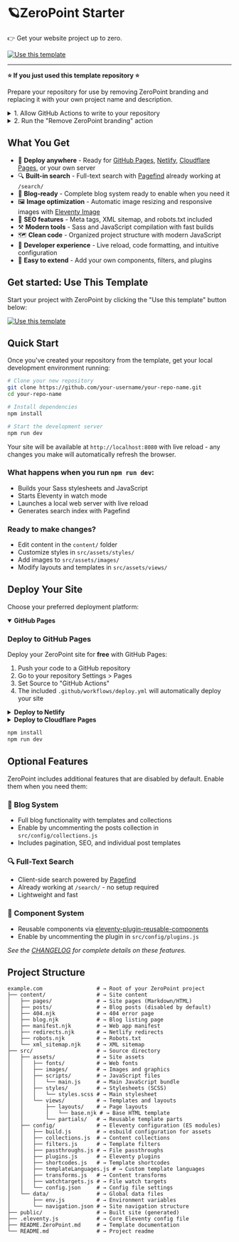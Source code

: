 # 🪐ZeroPoint Starter

👉 Get your website project up to zero.

<a href="https://github.com/MWDelaney/ZeroPoint/generate">
  <img src="https://img.shields.io/badge/use%20this-template-blueviolet?logo=github&style=for-the-badge" alt="Use this template">
</a>

---
**⭐ If you just used this template repository ⭐**

Prepare your repository for use by removing ZeroPoint branding and replacing it with your own project name and description.

<details>
<summary>1. Allow GitHub Actions to write to your repository</summary>

1. Click "Settings" in the top right corner of your repository
2. Click "Actions/General" in the left sidebar
3. Under "Workflow permissions" choose "Read and write permissions"
4. Click "Save"
</details>

<details>
<summary>2. Run the "Remove ZeroPoint branding" action</summary>

1. Click the "Actions" tab in the top navigation of your repository
2. Click the "Remove ZeroPoint branding" workflow
3. Click the "Run workflow" button, choose the `main` branch, and click the green "Run workflow" button
</details>

## What You Get

* 🚀 **Deploy anywhere** - Ready for [GitHub Pages](https://pages.github.com/), [Netlify](https://netlify.com/), [Cloudflare Pages](https://pages.cloudflare.com/), or your own server
* 🔍 **Built-in search** - Full-text search with [Pagefind](https://pagefind.app/) already working at `/search/`
* 📝 **Blog-ready** - Complete blog system ready to enable when you need it
* 🖼️ **Image optimization** - Automatic image resizing and responsive images with [Eleventy Image](https://www.11ty.dev/docs/plugins/image/)
* 🎯 **SEO features** - Meta tags, XML sitemap, and robots.txt included
* ⚒️ **Modern tools** - Sass and JavaScript compilation with fast builds
* 🗺️ **Clean code** - Organized project structure with modern JavaScript
* 🎨 **Developer experience** - Live reload, code formatting, and intuitive configuration
* 🔧 **Easy to extend** - Add your own components, filters, and plugins

## Get started: Use This Template

Start your project with ZeroPoint by clicking the "Use this template" button below:

<a href="https://github.com/MWDelaney/ZeroPoint/generate">
  <img src="https://img.shields.io/badge/use%20this-template-blueviolet?logo=github&style=for-the-badge" alt="Use this template">
</a>

## Quick Start

Once you've created your repository from the template, get your local development environment running:

```bash
# Clone your new repository
git clone https://github.com/your-username/your-repo-name.git
cd your-repo-name

# Install dependencies
npm install

# Start the development server
npm run dev
```

Your site will be available at `http://localhost:8080` with live reload - any changes you make will automatically refresh the browser.

### What happens when you run `npm run dev`:
- Builds your Sass stylesheets and JavaScript
- Starts Eleventy in watch mode  
- Launches a local web server with live reload
- Generates search index with Pagefind

### Ready to make changes?
- Edit content in the `content/` folder
- Customize styles in `src/assets/styles/`
- Add images to `src/assets/images/`
- Modify layouts and templates in `src/assets/views/`

## Deploy Your Site

Choose your preferred deployment platform:

<details open>
 <summary><strong>GitHub Pages</strong></summary>

### Deploy to GitHub Pages

Deploy your ZeroPoint site for **free** with GitHub Pages:

1. Push your code to a GitHub repository
2. Go to your repository Settings > Pages
3. Set Source to "GitHub Actions"
4. The included `.github/workflows/deploy.yml` will automatically deploy your site

 </details>

<details>
 <summary><strong>Deploy to Netlify</strong></summary>

### Deploy to Netlify

Deploy ZeroPoint to [Netlify](https://netlify.com) for **free**!

1. Fork or create a new repository from this template
2. Connect your repository to Netlify or use the deploy button below:

[![Deploy to Netlify](https://www.netlify.com/img/deploy/button.svg)](https://app.netlify.com/start/deploy?repository=https://github.com/MWDelaney/ZeroPoint/)

 </details>

<details>
 <summary><strong>Deploy to Cloudflare Pages</strong></summary>

### Deploy to Cloudflare Pages

Deploy ZeroPoint to [Cloudflare Pages](https://pages.cloudflare.com/) for global edge performance:

1. Fork or create a new repository from this template
2. Connect your repository to Cloudflare Pages
3. Set build command: `npm run production`
4. Set output directory: `public`

 </details>

```bash
npm install
npm run dev
```

## Optional Features

ZeroPoint includes additional features that are disabled by default. Enable them when you need them:

### 📝 Blog System

* Full blog functionality with templates and collections
* Enable by uncommenting the posts collection in `src/config/collections.js`
* Includes pagination, SEO, and individual post templates

### 🔍 Full-Text Search

* Client-side search powered by [Pagefind](https://pagefind.app/)
* Already working at `/search/` - no setup required
* Lightweight and fast

### 🧩 Component System

* Reusable components via [eleventy-plugin-reusable-components](https://github.com/MWDelaney/eleventy-plugin-reusable-components)
* Enable by uncommenting the plugin in `src/config/plugins.js`

*See the [CHANGELOG](CHANGELOG.md) for complete details on these features.*

## Project Structure

```text
example.com                 # → Root of your ZeroPoint project
├── content/                # → Site content
│   ├── pages/              # → Site pages (Markdown/HTML)
│   ├── posts/              # → Blog posts (disabled by default)
│   ├── 404.njk             # → 404 error page
│   ├── blog.njk            # → Blog listing page
│   ├── manifest.njk        # → Web app manifest
│   ├── redirects.njk       # → Netlify redirects
│   ├── robots.njk          # → Robots.txt
│   └── xml_sitemap.njk     # → XML sitemap
├── src/                    # → Source directory
│   ├── assets/             # → Site assets
│   │   ├── fonts/          # → Web fonts
│   │   ├── images/         # → Images and graphics
│   │   ├── scripts/        # → JavaScript files
│   │   │   └── main.js     # → Main JavaScript bundle
│   │   ├── styles/         # → Stylesheets (SCSS)
│   │   │   └── styles.scss # → Main stylesheet
│   │   └── views/          # → Templates and layouts
│   │       ├── layouts/    # → Page layouts
│   │       │   └── base.njk # → Base HTML template
│   │       └── partials/   # → Reusable template parts
│   ├── config/             # → Eleventy configuration (ES modules)
│   │   ├── build.js        # → esbuild configuration for assets
│   │   ├── collections.js  # → Content collections
│   │   ├── filters.js      # → Template filters
│   │   ├── passthroughs.js # → File passthroughs
│   │   ├── plugins.js      # → Eleventy plugins
│   │   ├── shortcodes.js   # → Template shortcodes
│   │   ├── templateLanguages.js # → Custom template languages
│   │   ├── transforms.js   # → Content transforms
│   │   ├── watchtargets.js # → File watch targets
│   │   └── config.json     # → Config file settings
│   └── data/               # → Global data files
│       ├── env.js          # → Environment variables
│       └── navigation.json # → Site navigation structure
├── public/                 # → Built site (generated)
├── .eleventy.js            # → Core Eleventy config file
├── README.ZeroPoint.md     # → Template documentation
└── README.md               # → Project readme
```
